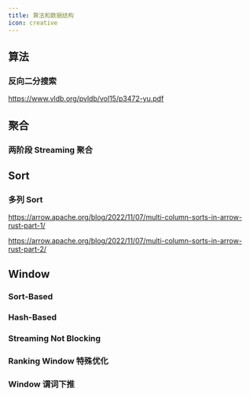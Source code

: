 ```yaml
---
title: 算法和数据结构
icon: creative
---
```


## 算法

### 反向二分搜索
<https://www.vldb.org/pvldb/vol15/p3472-yu.pdf>


## 聚合

### 两阶段 Streaming 聚合

## Sort

### 多列 Sort

<https://arrow.apache.org/blog/2022/11/07/multi-column-sorts-in-arrow-rust-part-1/>

<https://arrow.apache.org/blog/2022/11/07/multi-column-sorts-in-arrow-rust-part-2/>

## Window

### Sort-Based

### Hash-Based

### Streaming Not Blocking

### Ranking Window 特殊优化

### Window 谓词下推

